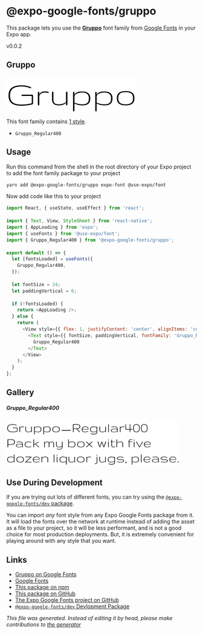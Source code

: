 # @expo-google-fonts/gruppo

This package lets you use the [**Gruppo**](https://fonts.google.com/specimen/Gruppo) font family from [Google Fonts](https://fonts.google.com/) in your Expo app.

v0.0.2

## Gruppo

![Gruppo](./font-family.png)

This font family contains [1 style](#gallery).

- `Gruppo_Regular400`

## Usage

Run this command from the shell in the root directory of your Expo project to add the font family package to your project
```sh
yarn add @expo-google-fonts/gruppo expo-font @use-expo/font
```

Now add code like this to your project
```js
import React, { useState, useEffect } from 'react';

import { Text, View, StyleSheet } from 'react-native';
import { AppLoading } from 'expo';
import { useFonts } from '@use-expo/font';
import { Gruppo_Regular400 } from '@expo-google-fonts/gruppo';

export default () => {
  let [fontsLoaded] = useFonts({
    Gruppo_Regular400,
  });

  let fontSize = 24;
  let paddingVertical = 6;

  if (!fontsLoaded) {
    return <AppLoading />;
  } else {
    return (
      <View style={{ flex: 1, justifyContent: 'center', alignItems: 'center' }}>
        <Text style={{ fontSize, paddingVertical, fontFamily: 'Gruppo_Regular400' }}>
          Gruppo_Regular400
        </Text>
      </View>
    );
  }
};

```

## Gallery

##### Gruppo_Regular400
![Gruppo_Regular400](./6cf289ec6fe4592706aa68de1f9711e3f1967db26053962cfbddd4e51a7ac65e.ttf.png)


## Use During Development

If you are trying out lots of different fonts, you can try using the [`@expo-google-fonts/dev` package](https://www.npmjs.com/package/@expo-google-fonts/dev).

You can import *any* font style from any Expo Google Fonts package from it. It will load the fonts
over the network at runtime instead of adding the asset as a file to your project, so it will be 
less performant, and is not a good choice for most production deployments. But, it is extremely convenient
for playing around with any style that you want.

## Links

- [Gruppo on Google Fonts](https://fonts.google.com/specimen/Gruppo)
- [Google Fonts](https://fonts.google.com/)
- [This package on npm](https://www.npmjs.com/package/@expo-google-fonts/gruppo)
- [This package on GitHub](https://github.com/expo/google-fonts/tree/master/font-packages/gruppo)
- [The Expo Google Fonts project on GitHub](https://github.com/expo/google-fonts)
- [`@expo-google-fonts/dev` Devlopment Package](https://github.com/expo/google-fonts/tree/master/font-packages/dev)


*This file was generated. Instead of editing it by head, please make contributions to [the generator](https://github.com/expo/google-fonts/tree/master/packages/generator)*
